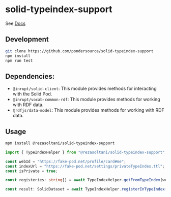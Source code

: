 # solid-typeindex-support

See [Docs](https://pondersource.github.io/solid-typeindex-support/)

## Development

```bash
git clone https://github.com/pondersource/solid-typeindex-support
npm install
npm run test
```

## Dependencies:
- `@inrupt/solid-client`: This module provides methods for interacting with the Solid Pod.
- `@inrupt/vocab-common-rdf`: This module provides methods for working with RDF data.
- `@rdfjs/data-model`: This module provides methods for working with RDF data.


## Usage

```bash
mpm install @rezasoltani/solid-typeindex-support
```

```typescript
import { TypeIndexHelper } from "@rezasoltani/solid-typeindex-support";
```

```typescript
const webId = "https://fake-pod.net/profile/card#me";
const indexUrl = "https://fake-pod.net/settings/privateTypeIndex.ttl";
const isPrivate = true;

const registeries: string[] = await TypeIndexHelper.getFromTypeIndex(webId, session.fetch, isPrivate);

const result: SolidDataset = await TypeIndexHelper.registerInTypeIndex(webId, session.fetch, indexUrl, isPrivate);
```